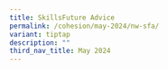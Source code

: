 ```yaml
---
title: SkillsFuture Advice
permalink: /cohesion/may-2024/nw-sfa/
variant: tiptap
description: ""
third_nav_title: May 2024
---
```

